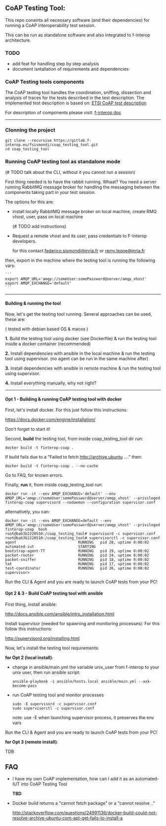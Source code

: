 CoAP Testing Tool:
------------------

This repo conaints all necessary software (and their dependencies) for running a 
CoAP interoperability test session.

This can be run as standalone software and also integrated to f-interop 
architecture.

### TODO
- add feat for handling step by step analysis
- document isntallation of requirements and dependencies

### CoAP Testing tools components

The CoAP testing tool handles the coordination, sniffing, dissection
and analysis of traces for the tests described in the test description.
The implemented test description is based on:
[ETSI CoAP test description](http://www.etsi.org/plugtests/CoAP/Document/CoAP_TestDescriptions_v015.pdf)

For description of components please visit: [f-interop doc](doc.f-interop.eu)


-----------------------------------------------------------------------------

### Clonning the project
```
git clone --recursive https://gitlab.f-interop.eu/fsismondi/coap_testing_tool.git
cd coap_testing_tool
```

### Running CoAP testing tool as standalone mode

(# TODO talk about the CLI, without it you cannot run a session)

First thing needed is to have the rabbit running. Whaat?
You need a server running RabbitMQ message broker for handling the
messaging between the components taking part in your test session.

The options for this are:

- install locally RabbitMQ message broker on local machine,
create RMQ vhost, user, pass on local machine

    (# TODO add instructions)

- Request a remote vhost and its user, pass credentials to F-Interop developers.

    for this contact federico.sismondi@inria.fr or remy.leone@inria.fr

then, export in the machine where the testing tool is running the following vars:

    ```
    export AMQP_URL='amqp://someUser:somePassword@server/amqp_vhost'
    export AMQP_EXCHANGE='default'
    ```

---
#### Building & running the tool
Now, let's get the testing tool running. Several approaches can be used,
these are:

( tested with debian based OS & macos )

**1.** Build the testing tool using docker (see Dockerfile) &
run the testing tool inside a docker container (recommended)

**2.** Install dependencies with ansible in the local machine &
run the testing tool using supervisor.
(no agent can be run in the same machine after)

**3.** Install dependencies with ansible in remote machine &
run the testing tool using supervisor.

**4.** Install everything manually, why not right?

---

#### Opt 1 - Building & running CoAP testing tool with docker

First, let's install docker. For this just follow this instructions:

https://docs.docker.com/engine/installation/

Don't forget to start it!

Second, **build** the testing tool, from inside coap_testing_tool dir run:
```
docker build -t finterop-coap .
```

If build fails due to a "Failed to fetch http://archive.ubuntu ...."
then:
```
docker build -t finterop-coap . --no-cache
```

Go to FAQ, for known errors.

Finally, **run** it, from inside coap_testing_tool run:
```
docker run -it --env AMQP_EXCHANGE='default' --env AMQP_URL='amqp://someUser:somePassword@server/amqp_vhost' --privileged finterop-coap supervisord --nodaemon --configuration supervisor.conf
```

alternatively, you can:
```
docker run -it --env AMQP_EXCHANGE=default --env AMQP_URL='amqp://someUser:somePassword@server/amqp_vhost' --privileged finterop-coap  bash
root@bab3b2220510:/coap_testing_tool# supervisord -c supervisor.conf
root@bab3b2220510:/coap_testing_tool# supervisorctl -c supervisor.conf
agent                            RUNNING   pid 28, uptime 0:00:02
automated-iut                    STARTING
bootstrap-agent-TT               RUNNING   pid 19, uptime 0:00:02
packet-router                    RUNNING   pid 24, uptime 0:00:02
packet-sniffer                   RUNNING   pid 18, uptime 0:00:02
tat                              RUNNING   pid 17, uptime 0:00:02
test-coordinator                 RUNNING   pid 26, uptime 0:00:02
supervisor>
```

Run the CLI & Agent and you are ready to launch CoAP tests from your PC!


#### Opt 2 & 3 - Build CoAP testing tool with ansible


First thing, install ansible:

http://docs.ansible.com/ansible/intro_installation.html


Install supervisor (needed for spawning and monitoring processes):
For this follow this instructions:

http://supervisord.org/installing.html

  
Now, let's install the testing tool requirements:

**for Opt 2 (local install)**:

- change in ansible/main.yml the variable unix_user from f-interop to your
unix user, then run ansible script:

    ```
    ansible-playbook -i ansible/hosts.local ansible/main.yml --ask-become-pass
    ```

- run CoAP testing tool and monitor processes
    
    ```
    sudo -E supervisord -c supervisor.conf
    sudo supervisorctl -c supervisor.conf
    ```
	note: use -E when launching supervisor process, it preserves the
	env vars

Run the CLI & Agent and you are ready to launch CoAP tests from your PC!

**for Opt 3 (remote install)**:

TDB

FAQ
---

- I have my own CoAP implementation, how can I add it as an
automated-IUT into CoAP Testing Tool

    **TBD**

- Docker build returns a "cannot fetch package" or a "cannot resolve .."

    http://stackoverflow.com/questions/24991136/docker-build-could-not-resolve-archive-ubuntu-com-apt-get-fails-to-install-a